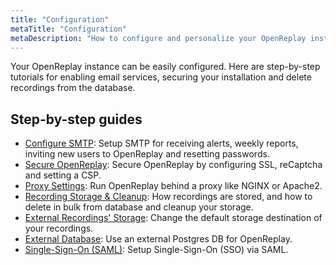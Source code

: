 ```yaml
---
title: "Configuration"
metaTitle: "Configuration"
metaDescription: "How to configure and personalize your OpenReplay instance."
---
```


Your OpenReplay instance can be easily configured. Here are step-by-step tutorials for enabling email services, securing your installation and delete recordings from the database.

## Step-by-step guides
- [Configure SMTP](/configuration/configure-smtp): Setup SMTP for receiving alerts, weekly reports, inviting new users to OpenReplay and resetting passwords.
- [Secure OpenReplay](/configuration/secure-or): Secure OpenReplay by configuring SSL, reCaptcha and setting a CSP.
- [Proxy Settings](/configuration/proxy-settings): Run OpenReplay behind a proxy like NGINX or Apache2.
- [Recording Storage & Cleanup](/configuration/recording-storage): How recordings are stored, and how to delete in bulk from database and cleanup your storage.
- [External Recordings' Storage](/configuration/external-storage): Change the default storage destination of your recordings.
- [External Database](/configuration/external-db): Use an external Postgres DB for OpenReplay.
- [Single-Sign-On (SAML)](/configuration/sso): Setup Single-Sign-On (SSO) via SAML.
